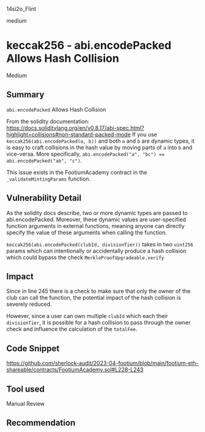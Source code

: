 14si2o_Flint

medium

# keccak256 - abi.encodePacked Allows Hash Collision

Medium

## Summary

`abi.encodePacked` Allows Hash Collision

From the solidity documentation:
https://docs.soliditylang.org/en/v0.8.17/abi-spec.html?highlight=collisions#non-standard-packed-mode
If you use `keccak256(abi.encodePacked(a, b))` and both `a` and `b` are dynamic types, it is easy to craft collisions in the hash value by moving parts of `a` into `b` and vice-versa. More specifically, `abi.encodePacked("a", "bc") == abi.encodePacked("ab", "c")`.

This issue exists in the FootiumAcademy contract in the `_validateMintingParams` function.

## Vulnerability Detail

As the solidity docs describe, two or more dynamic types are passed to abi.encodePacked. Moreover, these dynamic values are user-specified function arguments in external functions, meaning anyone can directly specify the value of these arguments when calling the function.

`keccak256(abi.encodePacked(clubId, divisionTier))` takes in two `uint256` params which can intentionally or accidentally produce a hash collision which could bypass the check  `MerkleProofUpgradeable.verify`

## Impact

Since in line 245 there is a check to make sure that only the owner of the club can call the function, the potential impact of the hash collision is severely reduced. 

However, since a user can own multiple  `clubId` which each their `divisionTier`, it is possible for a hash collision to pass through the owner check and influence the calculation of the `totalFee`.  

## Code Snippet

https://github.com/sherlock-audit/2023-04-footium/blob/main/footium-eth-shareable/contracts/FootiumAcademy.sol#L228-L243


## Tool used

Manual Review

## Recommendation
